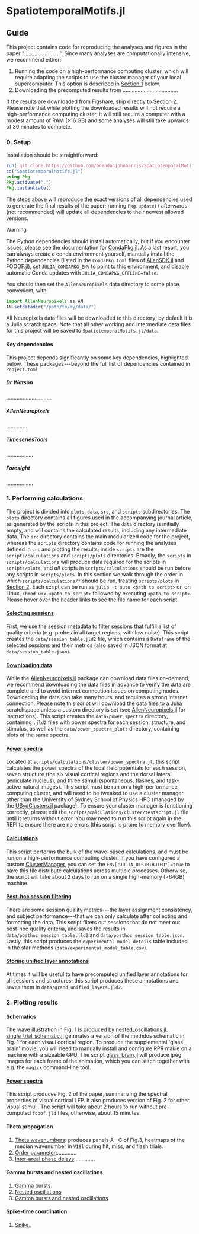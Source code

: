 # SpatiotemporalMotifs.jl

<!-- [![Stable](https://img.shields.io/badge/docs-stable-blue.svg)](https://brendanjohnharris.github.io/SpatiotemporalMotifs.jl/stable/)
[![Dev](https://img.shields.io/badge/docs-dev-blue.svg)](https://brendanjohnharris.github.io/SpatiotemporalMotifs.jl/dev/) -->
<!-- [![Build Status](https://github.com/brendanjohnharris/SpatiotemporalMotifs.jl/actions/workflows/CI.yml/badge.svg?branch=main)](https://github.com/brendanjohnharris/SpatiotemporalMotifs.jl/actions/workflows/CI.yml?query=branch%3Amain)
[![Coverage](https://codecov.io/gh/brendanjohnharris/SpatiotemporalMotifs.jl/branch/main/graph/badge.svg)](https://codecov.io/gh/brendanjohnharris/SpatiotemporalMotifs.jl) -->

## Guide

This project contains code for reproducing the analyses and figures in the paper "........................".
Since many analyses are computationally intensive, we recommend either:

1. Running the code on a high-performance computing cluster, which will require adapting the scripts to use the cluster manager of your local supercomputer. This option is described in [Section 1](#1.-performing-calculations) below.
2. Downloading the precomputed results from .....................................

If the results are downloaded from Figshare, skip directly to [Section 2](#2.-plotting-results). Please note that while plotting the downloaded results will not require a high-performance computing cluster, it will still require a computer with a modest amount of RAM (>16 GB) and some analyses will still take upwards of 30 minutes to complete.

### 0. Setup

Installation should be straightforward:
```julia
run(`git clone https://github.com/brendanjohnharris/SpatiotemporalMotifs.jl`)
cd("SpatiotemporalMotifs.jl")
using Pkg
Pkg.activate(".")
Pkg.instantiate()
```
The steps above will reproduce the exact versions of all dependencies used to generate the final results of the paper; running `Pkg.update()` afterwards (not recommended) will update all dependencies to their newest allowed versions.

> [!WARNING]
>The Python dependencies should install automatically, but if you encounter issues, please see the documentation for [CondaPkg.jl](https://github.com/JuliaPy/CondaPkg.jl). As a last resort, you can always create a conda environment yourself, manually install the Python dependencies (listed in the `CondaPkg.toml` files of [AllenSDK.jl](https://github.com/brendanjohnharris/AllenSDK.jl) and [FOOOF.jl](https://github.com/beacon-biosignals/PyFOOOF.jl)), set `JULIA_CONDAPKG_ENV` to point to this environment, and disable automatic Conda updates with `JULIA_CONDAPKG_OFFLINE=false`.

You should then set the `AllenNeuropixels` data directory to some place convenient, with:
```julia
import AllenNeuropixels as AN
AN.setdatadir("/path/to/my/data/")
```
All Neuropixels data files will be downloaded to this directory; by default it is a Julia scratchspace.
Note that all other working and intermediate data files for this project will be saved to `SpatiotemporalMotifs.jl/data`.

#### Key dependencies

This project depends significantly on some key dependencies, highlighted below. These packages---beyond the full list of dependencies contained in `Project.toml`

##### Dr Watson

...............................

##### AllenNeuropixels

...............

##### TimeseriesTools

..................

##### Foresight

..................


### 1. Performing calculations

The project is divided into `plots`, `data`, `src`, and `scripts` subdirectories.
The `plots` directory contains all figures used in the accompanying journal article, as generated by the scripts in this project.
The `data` directory is initially empty, and will contains the calculated results, including any intermediate data.
The `src` directory contains the main modularized code for the project, whereas the `scripts` directory contains code for running the analyses defined in `src` and plotting the results; inside `scripts` are the `scripts/calculations` and `scripts/plots` directories.
Broadly, the `scripts` in `scripts/calculations` will produce data required for the scripts in `scripts/plots`, and _all_ scripts in `scripts/calculations` should be run before any scripts in `scripts/plots`.
In this section we walk through the order in which `scripts/calculations/*` should be run, treating `scripts/plots` in [Section 2](#2.-plotting-results).
Each script can be run as `julia -t auto <path to script>` or, on Linux, `chmod u+x <path to script>` followed by executing `<path to script>`.
Please hover over the header links to see the file name for each script.

#### [Selecting sessions](scripts/calculations/session_selection.jl)

First, we use the session metadata to filter sessions that fulfill a list of quality criteria (e.g. probes in all target regions, with low noise).
This script creates the `data/session_table.jld2` file, which contains a `Dataframe` of the selected sessions and their metrics (also saved in JSON format at `data/session_table.json`).

#### [Downloading data](scripts/calculations/download_data.jl)

While the [AllenNeuropixels.jl](www.github.com/brendanjohnharris/AllenNeuropixels.jl) package can download data files on-demand, we recommend downloading the data files in advance to verify the data are complete and to avoid internet connection issues on computing nodes. Downloading the data can take many hours, and requires a strong internet connection. Please note this script will download the data files to a Julia scratchspace unless a custom directory is set (see [AllenNeuropixels.jl](www.github.com/brendanjohnharris/AllenNeuropixels.jl) for instructions).
This script creates the `data/power_spectra` directory, containing `.jld2` files with power spectra for each session, structure, and stimulus, as well as the `data/power_spectra_plots` directory, containing plots of the same spectra.

#### [Power spectra](scripts/calculations/cluster/power_spectra.jl)

Located at `scripts/calculations/cluster/power_spectra.jl`, this script calculates the power spectra of the local field potentials for each session, seven structure (the six visual cortical regions and the dorsal lateral geniculate nucleus), and three stimuli (spontaneous, flashes, and task-active natural images).
This script must be run on a high-performance computing cluster, and will need to be tweaked to use a cluster manager other than the University of Sydney School of Physics HPC (managed by the [USydClusters.jl](https://github.com/brendanjohnharris/UsydClusters.jl) package). To ensure your cluster manager is functioning correctly, please edit the `scripts/calculations/cluster/testscript.jl` file until it returns without error. You may need to run this script again in the REPl to ensure there are no errors (this script is prone to memory overflow).

#### [Calculations](scripts/calculations/cluster/calculations.jl)

This script performs the bulk of the wave-based calculations, and must be run on a high-performance computing cluster. If you have configured a custom [ClusterManager](https://github.com/JuliaParallel/ClusterManagers.jl), you can set the `ENV["JULIA_DISTRIBUTED"]=true` to have this file distribute calculations across multiple processes. Otherwise, the script will take about 2 days to run on a single high-memory (>64GB) machine.

#### [Post-hoc session filtering](scripts/calculations/posthoc_session_filter.jl)

There are some session quality metrics---the layer assignment consistency, and subject performance---that we can only calculate after collecting and formatting the data. This script filters out sessions that do not meet our post-hoc quality criteria, and saves the results in `data/posthoc_session_table.jld2` and `data/posthoc_session_table.json`. Lastly, this script produces the `experimental model details` table included in the star methods (`data/experimental_model_table.csv`).

#### [Storing unified layer annotations](scripts/calculations/grand_unified_layers.jl)

At times it will be useful to have precomputed unified layer annotations for all sessions and structures; this script produces these annotations and saves them in `data/grand_unified_layers.jld2`.

### 2. Plotting results

#### Schematics

The wave illustration in Fig. 1 is produced by [nested_oscillations.jl](scripts/plots/nested_oscillations.jl).
[single_trial_schematic.jl](scripts/plots/single_trial_schematic.jl) generates a version of the methdos schematic in Fig. 1 for each visaul cortical region.
To produce the supplemental 'glass brain' movie, you will need to manually install and configure RPR makie on a machine with a sizeable GPU. The script [glass_brain.jl](`scripts/plots/glass_brain.jl`) will produce jpeg images for each frame of the animation, which you can stitch together with e.g. the `magick` command-line tool.

#### [Power spectra](scripts/plots/power_spectra.jl)

This script produces Fig. 2 of the paper, summarizing the spectral properties of visual cortical LFP.
It also produces version of Fig. 2 for other visual stimuli.
The script will take about 2 hours to run without pre-computed `fooof.jld` files, otherwise, about 15 minutes.

#### Theta propagation

1. [Theta wavenumbers](scripts/plots/theta_wavenumbers.jl): produces panels A--C of Fig.3, heatmaps of the median wavenumber in `VISl` during hit, miss, and flash trials.
2. [Order parameter](scripts/plots/theta_order_parameter.jl):.............
3. [Inter-areal phase delays](scripts/plots/interareal_phasedelays.jl):.............

#### Gamma bursts and nested oscillations

1. [Gamma bursts](scripts/plots/gamma_bursts_task.jl)
2. [Nested oscillations](scripts/plots/pac_task.jl)
3. [Gamma bursts and nested oscillations](scripts/plots/classical_pac_task.jl.jl)

#### Spike-time coordination
1. [Spike..](scripts/plots/spike_ppc.jl)

